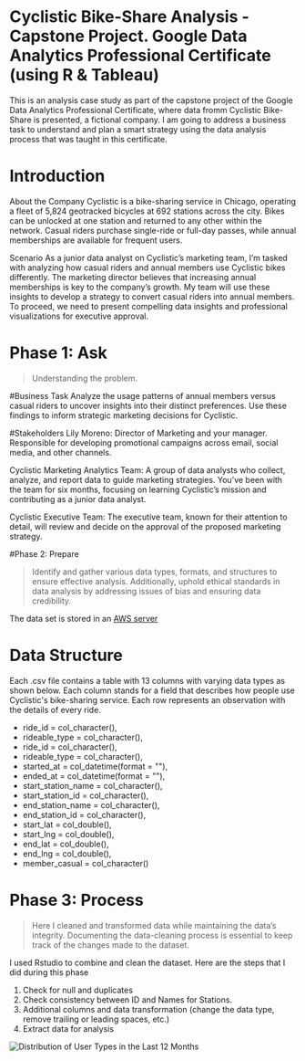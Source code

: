 # Cyclistic Bike-Share Analysis - Capstone Project. Google Data Analytics Professional Certificate (using R & Tableau)
This is an analysis case study as part of the capstone project of the Google Data Analytics Professional Certificate, where data fromm Cyclistic Bike-Share is presented, a fictional company. 
I am going to address a business task to understand and plan a smart strategy using the data analysis process that was taught in this certificate.

# Introduction
About the Company
Cyclistic is a bike-sharing service in Chicago, operating a fleet of 5,824 geotracked bicycles at 692 stations across the city. Bikes can be unlocked at one station and returned to any other within the network. Casual riders purchase single-ride or full-day passes, while annual memberships are available for frequent users.

Scenario
As a junior data analyst on Cyclistic’s marketing team, I’m tasked with analyzing how casual riders and annual members use Cyclistic bikes differently. The marketing director believes that increasing annual memberships is key to the company’s growth. My team will use these insights to develop a strategy to convert casual riders into annual members. To proceed, we need to present compelling data insights and professional visualizations for executive approval.

# Phase 1: Ask
> Understanding the problem.

#Business Task
Analyze the usage patterns of annual members versus casual riders to uncover insights into their distinct preferences. Use these findings to inform strategic marketing decisions for Cyclistic.

#Stakeholders
Lily Moreno: Director of Marketing and your manager. Responsible for developing promotional campaigns across email, social media, and other channels.

Cyclistic Marketing Analytics Team: A group of data analysts who collect, analyze, and report data to guide marketing strategies. You’ve been with the team for six months, focusing on learning Cyclistic’s mission and contributing as a junior data analyst.

Cyclistic Executive Team: The executive team, known for their attention to detail, will review and decide on the approval of the proposed marketing strategy.

#Phase 2: Prepare
> Identify and gather various data types, formats, and structures to ensure effective analysis. Additionally, uphold ethical standards in data analysis by addressing issues of bias and ensuring data credibility.

The data set is stored in an <a href="https://divvy-tripdata.s3.amazonaws.com/index.html" target="_blank">AWS server</a> 

# Data Structure
Each .csv file contains a table with 13 columns with varying data types as shown below. Each column stands for a field that describes how people use Cyclistic's bike-sharing service. Each row represents an observation with the details of every ride.

- ride_id = col_character(),
- rideable_type = col_character(),
- ride_id = col_character(),
- rideable_type = col_character(),
- started_at = col_datetime(format = ""),
- ended_at = col_datetime(format = ""),
- start_station_name = col_character(),
- start_station_id = col_character(),
- end_station_name = col_character(),
- end_station_id = col_character(),
- start_lat = col_double(),
- start_lng = col_double(),
- end_lat = col_double(),
- end_lng = col_double(),
- member_casual = col_character()

# Phase 3: Process
> Here I cleaned and transformed data while maintaining the data’s integrity. Documenting the data-cleaning process is essential to keep track of the changes made to the dataset.

I used Rstudio to combine and clean the dataset. Here are the steps that I did during this phase

1. Check for null and duplicates
2. Check consistency between ID and Names for Stations.
3. Additional columns and data transformation (change the data type, remove trailing or leading spaces, etc.)
4. Extract data for analysis





![Distribution of User Types in the Last 12 Months](https://github.com/user-attachments/assets/08c2c778-ef2d-4140-8ab4-8fe365e9f9d0)



